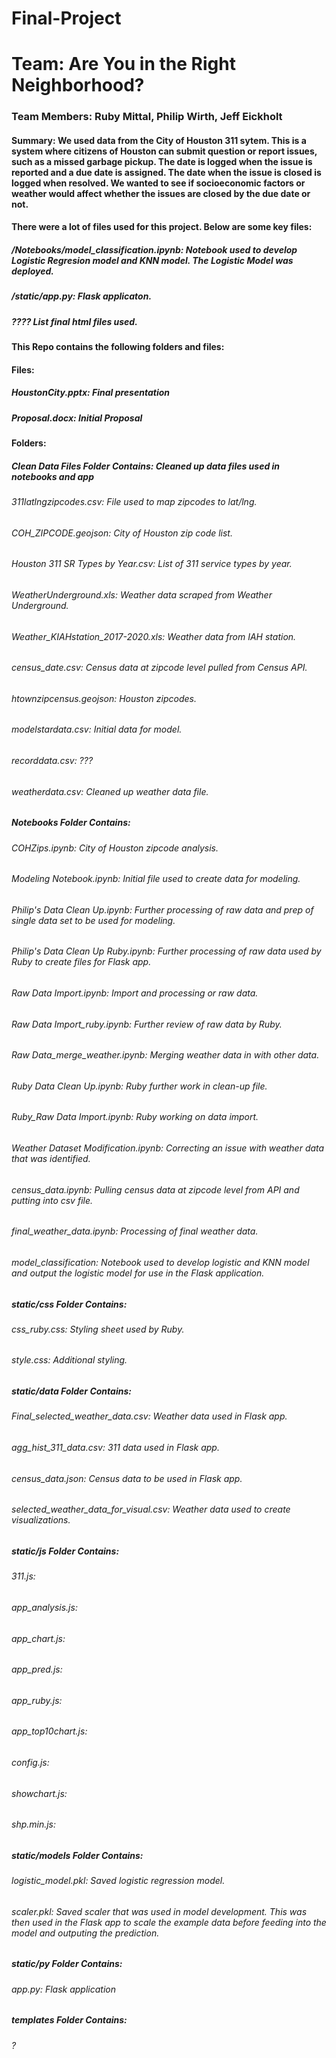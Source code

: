 # Final-Project

# Team:  Are You in the Right Neighborhood?

### Team Members:  Ruby Mittal, Philip Wirth, Jeff Eickholt

#### Summary:  We used data from the City of Houston 311 sytem.  This is a system where citizens of Houston can submit question or report issues, such as a missed garbage pickup.  The date is logged when the issue is reported and a due date is assigned.  The date when the issue is closed is logged when resolved.  We wanted to see if socioeconomic factors or weather would affect whether the issues are closed by the due date or not.

#### There were a lot of files used for this project.  Below are some key files:

##### /Notebooks/model_classification.ipynb:  Notebook used to develop Logistic Regresion model and KNN model. The Logistic Model was deployed.
##### /static/app.py:  Flask applicaton.
##### ???? List final html files used.

#### This Repo contains the following folders and files:

#### Files:

##### HoustonCity.pptx:  Final presentation
##### Proposal.docx:  Initial Proposal
#####

#### Folders:

##### Clean Data Files Folder Contains:  Cleaned up data files used in notebooks and app

###### 311latlngzipcodes.csv:  File used to map zipcodes to lat/lng.
###### COH_ZIPCODE.geojson:  City of Houston zip code list.
###### Houston 311 SR Types by Year.csv:  List of 311 service types by year.
###### WeatherUnderground.xls:  Weather data scraped from Weather Underground.
###### Weather_KIAHstation_2017-2020.xls:  Weather data from IAH station.
###### census_date.csv:  Census data at zipcode level pulled from Census API.
###### htownzipcensus.geojson:  Houston zipcodes.
###### modelstardata.csv:  Initial data for model.
###### recorddata.csv: ???
###### weatherdata.csv:  Cleaned up weather data file.

##### Notebooks Folder Contains:

###### COHZips.ipynb:  City of Houston zipcode analysis.
###### Modeling Notebook.ipynb:  Initial file used to create data for modeling.
###### Philip's Data Clean Up.ipynb:  Further processing of raw data and prep of single data set to be used for modeling.
###### Philip's Data Clean Up Ruby.ipynb:  Further processing of raw data used by Ruby to create files for Flask app.
###### Raw Data Import.ipynb:  Import and processing or raw data.
###### Raw Data Import_ruby.ipynb:  Further review of raw data by Ruby.
###### Raw Data_merge_weather.ipynb:  Merging weather data in with other data.
###### Ruby Data Clean Up.ipynb:  Ruby further work in clean-up file.
###### Ruby_Raw Data Import.ipynb: Ruby working on data import.
###### Weather Dataset Modification.ipynb:  Correcting an issue with weather data that was identified.
###### census_data.ipynb:  Pulling census data at zipcode level from API and putting into csv file.
###### final_weather_data.ipynb:  Processing of final weather data.
###### model_classification:  Notebook used to develop logistic and KNN model and output the logistic model for use in the Flask application.  


##### static/css Folder Contains:

###### css_ruby.css: Styling sheet used by Ruby.
###### style.css:  Additional styling.

##### static/data Folder Contains:

###### Final_selected_weather_data.csv:  Weather data used in Flask app.
###### agg_hist_311_data.csv:  311 data used in Flask app.
###### census_data.json:  Census data to be used in Flask app.
###### selected_weather_data_for_visual.csv:  Weather data used to create visualizations.

##### static/js Folder Contains:

###### 311.js:
###### app_analysis.js:
###### app_chart.js:
###### app_pred.js:
###### app_ruby.js:
###### app_top10chart.js:
###### config.js:
###### showchart.js:
###### shp.min.js:

##### static/models Folder Contains:

###### logistic_model.pkl: Saved logistic regression model.
###### scaler.pkl:  Saved scaler that was used in model development.  This was then used in the Flask app to scale the example data before feeding into the model and outputing the prediction.

##### static/py Folder Contains:

###### app.py:  Flask application

##### templates Folder Contains:

###### ?
